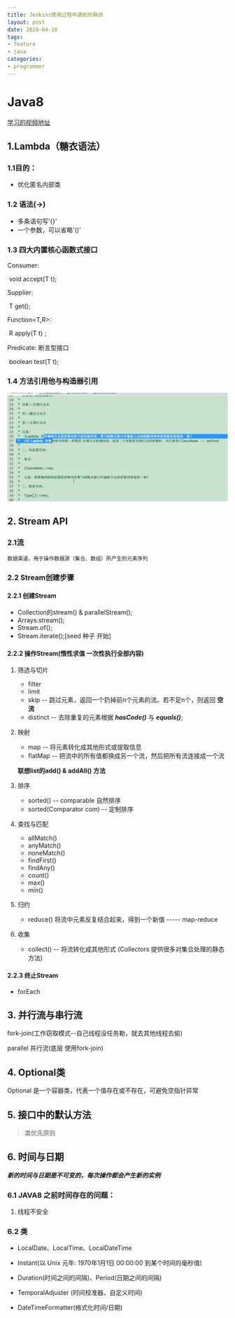 ```yaml
---
title: Jenkins使用过程中遇到的麻烦
layout: post
date: 2020-04-18
tags: 
- feature
- java
categories:
- programmer
---
```

# Java8

[学习的视频地址](https://www.bilibili.com/video/BV1xb411w7jM)
## 1.Lambda（糖衣语法）
<!-- more -->
### 1.1目的：

* 优化匿名内部类
  
### 1.2 语法(->)

* 多条语句写‘{}’
* 一个参数，可以省略'()'

### 1.3 四大内置核心函数式接口

Consumer<T>:

​	void accept(T t);

Supplier<T>:

​	T get();

Function<T,R>:

​	R apply(T t) ;

Predicate<T>:   断言型接口

​	boolean test(T t);


### 1.4 方法引用他与构造器引用

 ![图片](/assets/images/blog//2020-04-18-JAVA-Feature/Java8-reference.png)


## 2. Stream API
### 2.1流
    数据渠道，用于操作数据源（集合、数组）所产生的元素序列

### 2.2 Stream创建步骤
#### 2.2.1 创建Stream
* Collection的stream() & parallelStream();
* Arrays.stream();
* Stream.of();
* Stream.iterate();[seed 种子 开始]

#### 2.2.2 操作Stream(惰性求值 一次性执行全部内容)
1. 筛选与切片
    * filter 
    * limit
    * skip -- 跳过元素，返回一个扔掉前n个元素的流。若不足n个，则返回 **空流**
    * distinct -- 去除重复的元素根据 ***hasCode()*** 与 ***equals()***;

2. 映射
    * map -- 将元素转化成其他形式或提取信息
    * flatMap -- 把流中的所有值都换成另一个流，然后把所有流连接成一个流
  
    **联想list的add() & addAll() 方法**
3. 排序
   * sorted() -- comparable 自然排序
   * sorted(Comparator com) -- 定制排序

4. 查找与匹配
   * allMatch()
   * anyMatch()
   * noneMatch()
   * findFirst()
   * findAny()
   * count()
   * max()
   * min()

5. 归约
   * reduce() 将流中元素反复结合起来，得到一个新值    ----- map-reduce  

6. 收集
   * collect() -- 将流转化成其他形式 (Collectors 提供很多对集合处理的静态方法)
    
#### 2.2.3 终止Stream
* forEach

## 3. 并行流与串行流
   fork-join(工作窃取模式--自己线程没任务勒，就去其他线程去偷)
   
   parallel 并行流(底层 使用fork-join)

## 4. Optional类
   Optional 是一个容器类，代表一个值存在或不存在，可避免空指针异常

## 5. 接口中的默认方法
   > 类优先原则

## 6. 时间与日期
***新的时间与日期是不可变的，每次操作都会产生新的实例***
### 6.1 JAVA8 之前时间存在的问题：
   1. 线程不安全

### 6.2 类
- LocalDate、LocalTime、LocalDateTime

- Instant(以 Unix 元年: 1970年1月1日 00:00:00 到某个时间的毫秒值)

- Duration(时间之间的间隔)、Period(日期之间的间隔)

- TemporalAdjuster (时间校准器、自定义时间)

- DateTimeFormatter(格式化时间/日期) 